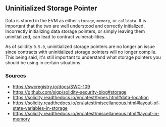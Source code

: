 ## Uninitialized Storage Pointer

Data is stored in the EVM as either `storage`, `memory`, or `calldata`. It is important that the two are well understood and correctly initialized. Incorrectly initializing data storage pointers, or simply leaving them uninitialized, can lead to contract vulnerabilities. 

As of solidity `0.5.0`, uninitialized storage pointers are no longer an issue since contracts with uninitialized storage pointers will no longer compile. This being said, it's still important to understand what storage pointers you should be using in certain situations.

### Sources

- https://swcregistry.io/docs/SWC-109
- https://github.com/sigp/solidity-security-blog#storage
- https://solidity.readthedocs.io/en/latest/types.html#data-location
- https://solidity.readthedocs.io/en/latest/miscellaneous.html#layout-of-state-variables-in-storage
- https://solidity.readthedocs.io/en/latest/miscellaneous.html#layout-in-memory